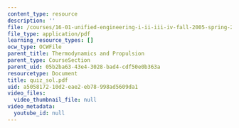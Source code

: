 ```yaml
---
content_type: resource
description: ''
file: /courses/16-01-unified-engineering-i-ii-iii-iv-fall-2005-spring-2006/a505817210d2eae2eb78998ad5609da1_quiz_sol.pdf
file_type: application/pdf
learning_resource_types: []
ocw_type: OCWFile
parent_title: Thermodynamics and Propulsion
parent_type: CourseSection
parent_uid: 05b2ba63-43e4-3028-bad4-cdf50e0b363a
resourcetype: Document
title: quiz_sol.pdf
uid: a5058172-10d2-eae2-eb78-998ad5609da1
video_files:
  video_thumbnail_file: null
video_metadata:
  youtube_id: null
---
```

